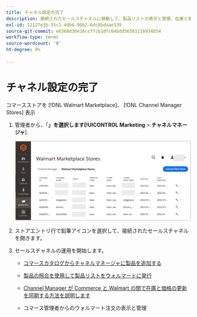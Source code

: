 ```yaml
---
title: チャネル設定の完了
description: 接続されたセールスチャネルに移動して、製品リストの表示と管理、在庫と価格の更新、注文の追跡を行います
exl-id: 12127e3b-55c1-4db6-98b2-6dc8bdaae139
source-git-commit: e6368d30e16ccffcb1dfc64bdd56561116934b54
workflow-type: tm+mt
source-wordcount: '0'
ht-degree: 0%

---
```


# チャネル設定の完了

コマースストアを [!DNL Walmart Marketplace]、 [!DNL Channel Manager Stores] 表示

1. 管理者から、「**」を選択します&#x200B;[!UICONTROL Marketing** > **チャネルマネージャ**].

   ![[!DNL Walmart Marketplace API key] 設定ページ](assets/connect-commerce-store-config.png)

1. ストアエントリ行で鉛筆アイコンを選択して、接続されたセールスチャネルを開きます。

1. セールスチャネルの運用を開始します。

   - [コマースカタログからチャネルマネージャに製品を追加する](add-products-to-connected-channel.md)

   - [製品の照合を使用して製品リストをウォルマートに発行](publish-listings-to-marketplace.md)

   - [Channel Manager が Commerce と Walmart の間で在庫と価格の更新を同期する方法を説明します](inventory-and-price-updates.md)

   - コマース管理者からのウォルマート注文の表示と管理
